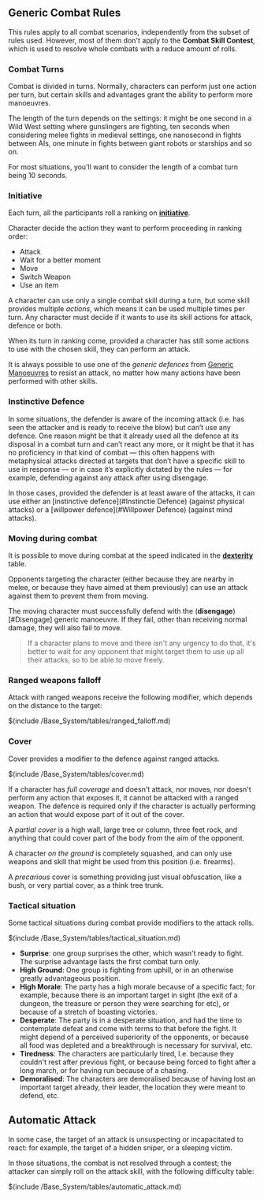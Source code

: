 ## Generic Combat Rules

This rules apply to all combat scenarios, independently from the subset of
rules used. However, most of them don't apply to the __Combat Skill Contest__,
which is used to resolve whole combats with a reduce amount of rolls.

### Combat Turns

Combat is divided in turns. Normally, characters can perform just one action
per turn, but certain skills and advantages grant the ability to perform more
manoeuvres.

The length of the turn depends on the settings: it might be one second in a Wild
West setting where gunslingers are fighting, ten seconds when considering melee
fights in medieval settings, one nanosecond in fights between AIs, one minute in
fights between giant robots or starships and so on.

For most situations, you’ll want to consider the length of a combat turn being
10 seconds.

### Initiative

Each turn, all the participants roll a ranking on
[__initiative__](#Initiative).

Character decide the action they want to perform proceeding in ranking order:

* Attack
* Wait for a better moment
* Move
* Switch Weapon
* Use an item

A character can use only a single combat skill during a turn, but some skill
provides multiple _actions_, which means it can be used multiple times per turn.
Any character must decide if it wants to use its skill actions for attack, defence
or both.

When its turn in ranking come, provided a character has still some actions to use
with the chosen skill, they can perform an attack.

It is always possible to use one of the _generic defences_ from
[Generic Manoeuvres](#Generic_Manoeuvres) to resist an attack, no matter how
many actions have been performed with other skills.

### Instinctive Defence

In some situations, the defender is aware of the incoming attack (i.e. has seen
the attacker and is ready to receive the blow) but can’t use any defence. One
reason might be that it already used all the defence at its disposal in a combat
turn and can’t react any more, or it might be that it has no proficiency in that
kind of combat — this often happens with metaphysical attacks directed at
targets that don’t have a specific skill to use in response — or in case it’s
explicitly dictated by the rules — for example, defending against any attack
after using disengage.

In those cases, provided the defender is at least aware of the attacks, it can
use either an [instinctive defence](#Instinctie Defence)
(against physical attacks) or a [willpower defence](#Willpower Defence)
(against mind attacks).

### Moving during combat

It is possible to move during combat at the speed indicated in the
[__dexterity__](#Dexterity) table.

Opponents targeting the character (either because they are nearby in melee,
or because they have aimed at them previously) can use an attack against
them to prevent them from moving.

The moving character must successfully defend with the
(__disengage__)[#Disengage] generic manoeuvre. If they fail, other than
receiving normal damage, they will also fail to move.

> If a character plans to move and there isn't any urgency to do that, it's
better to wait for any opponent that might target them to use up all their
attacks, so to be able to move freely.

### Ranged weapons falloff

Attack with ranged weapons receive the following modifier, which depends on the
distance to the target:

$(include /Base_System/tables/ranged_falloff.md)

### Cover

Cover provides a modifier to the defence against ranged attacks.

$(include /Base_System/tables/cover.md)

If a character has _full coverage_ and doesn't attack, nor moves, nor doesn't
perform any action that exposes it, it cannot be attacked with a ranged weapon.
The defence is required only if the character is actually performing an action
that would expose part of it out of the cover.

A _partial cover_ is a high wall, large tree or column, three feet rock, and
anything that could cover part of the body from the aim of the opponent.

A character _on the ground_ is completely squashed, and can only use weapons
and skill that might be used from this position (i.e. firearms).

A _precarious_ cover is something providing just visual obfuscation, like a
bush, or very partial cover, as a think tree trunk.

### Tactical situation

Some tactical situations during combat provide modifiers to the attack
rolls.

$(include /Base_System/tables/tactical_situation.md)

* __Surprise__: one group surprises the other, which wasn't ready to fight.
The surprise advantage lasts the first combat turn only.
* __High Ground__: One group is fighting from uphill, or in an otherwise
greatly advantageous position.
* __High Morale__: The party has a high morale because of a specific fact;
for example, because there is an important target in sight (the exit of a
dungeon, the treasure or person they were searching for etc), or because of
a stretch of boasting victories.
* __Desperate__: The party is in a desperate situation, and had the time
to contemplate defeat and come with terms to that before the fight. It might
depend of a perceived superiority of the opponents, or because all food was
depleted and a breakthrough is necessary for survival, etc.
* __Tiredness__: The characters are particularly tired, I.e. because they
couldn't rest after previous fight, or because being forced to fight after a
long march, or for having run because of a chasing.
* __Demoralised__: The characters are demoralised because of having lost
an important target already, their leader, the location they were meant to
defend, etc.

## Automatic Attack

In some case, the target of an attack is unsuspecting or incapacitated to react:
for example, the target of a hidden sniper, or a sleeping victim.

In those situations, the combat is not resolved through a contest; the attacker
can simply roll on the attack skill, with the following difficulty table:

$(include /Base_System/tables/automatic_attack.md)
